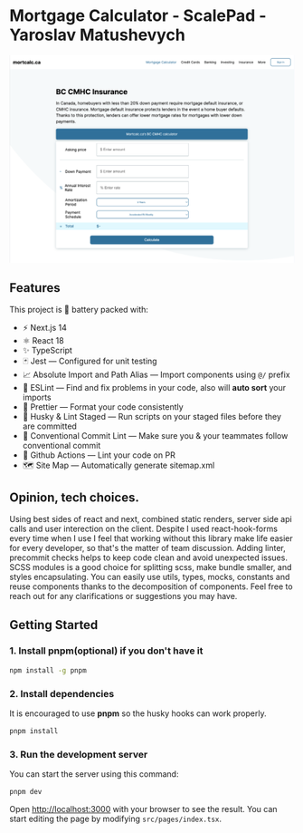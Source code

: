 # Mortgage Calculator - ScalePad - Yaroslav Matushevych

![alt text](<Screenshot 2024-02-23 at 17.14.11.png>)

## Features

This project is 🔋 battery packed with:

- ⚡️ Next.js 14
- ⚛️ React 18
- ✨ TypeScript
- 🃏 Jest — Configured for unit testing
- 📈 Absolute Import and Path Alias — Import components using `@/` prefix
- 📏 ESLint — Find and fix problems in your code, also will **auto sort** your imports
- 💖 Prettier — Format your code consistently
- 🐶 Husky & Lint Staged — Run scripts on your staged files before they are committed
- 🤖 Conventional Commit Lint — Make sure you & your teammates follow conventional commit
- 👷 Github Actions — Lint your code on PR
- 🗺 Site Map — Automatically generate sitemap.xml

## Opinion, tech choices.

Using best sides of react and next, combined static renders, server side api calls and user interection on the client.
Despite I used react-hook-forms every time when I use I feel that working without this library make life easier for every developer, so that's the matter of team discussion. Adding linter, precommit checks helps to keep code clean and avoid unexpected issues.
SCSS modules is a good choice for splitting scss, make bundle smaller, and styles encapsulating.
You can easily use utils, types, mocks, constants and reuse components thanks to the decomposition of components.
Feel free to reach out for any clarifications or suggestions you may have.

## Getting Started

### 1. Install pnpm(optional) if you don't have it

```bash
npm install -g pnpm
```

### 2. Install dependencies

It is encouraged to use **pnpm** so the husky hooks can work properly.

```bash
pnpm install
```

### 3. Run the development server

You can start the server using this command:

```bash
pnpm dev
```

Open [http://localhost:3000](http://localhost:3000) with your browser to see the result. You can start editing the page by modifying `src/pages/index.tsx`.
